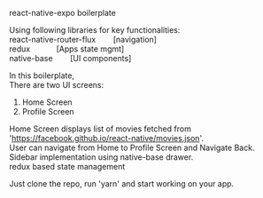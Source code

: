 react-native-expo boilerplate

Using following libraries for key functionalities:  
react-native-router-flux &nbsp;&nbsp;&nbsp;&nbsp;&nbsp;&nbsp; [navigation]  
redux&nbsp;&nbsp;&nbsp;&nbsp;&nbsp;&nbsp;&nbsp;&nbsp;&nbsp;&nbsp;&nbsp;&nbsp;[Apps state mgmt]  
native-base &nbsp;&nbsp;&nbsp;&nbsp;&nbsp;&nbsp; [UI components]

In this boilerplate,  
There are two UI screens:  
1) Home Screen
2) Profile Screen  

Home Screen displays list of movies fetched from 'https://facebook.github.io/react-native/movies.json'.  
User can navigate from Home to Profile Screen and Navigate Back.   
Sidebar implementation using native-base drawer.  
redux based state management  

Just clone the repo, run 'yarn' and start working on your app.

